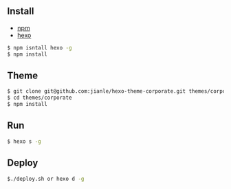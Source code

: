 ## Install

* [npm](https://nodejs.org/en/download/)
* [hexo](https://hexo.io/docs/index.html)


```bash  
$ npm isntall hexo -g
$ npm install
```

## Theme

```bash  
$ git clone git@github.com:jianle/hexo-theme-corporate.git themes/corporate
$ cd themes/corporate
$ npm install
```

## Run

```bash  
$ hexo s -g
```

## Deploy

```bash  
$./deploy.sh or hexo d -g
```
